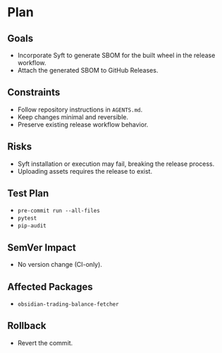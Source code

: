 # Plan

## Goals
- Incorporate Syft to generate SBOM for the built wheel in the release workflow.
- Attach the generated SBOM to GitHub Releases.

## Constraints
- Follow repository instructions in `AGENTS.md`.
- Keep changes minimal and reversible.
- Preserve existing release workflow behavior.

## Risks
- Syft installation or execution may fail, breaking the release process.
- Uploading assets requires the release to exist.

## Test Plan
- `pre-commit run --all-files`
- `pytest`
- `pip-audit`

## SemVer Impact
- No version change (CI-only).

## Affected Packages
- `obsidian-trading-balance-fetcher`

## Rollback
- Revert the commit.
